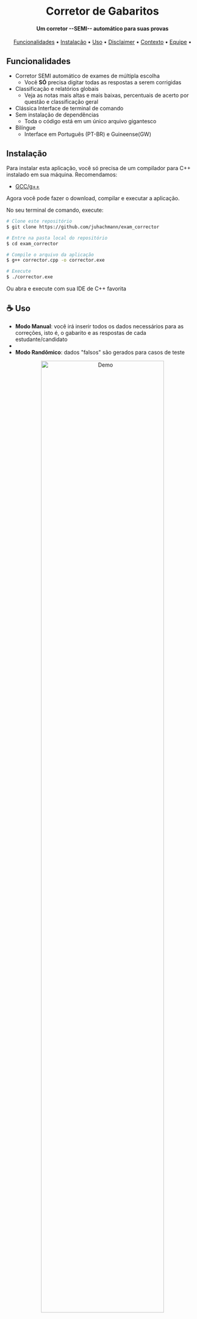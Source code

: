 

<h1 align="center">Corretor de Gabaritos</h1>
<h4 align="center">Um corretor --SEMI-- automático para suas provas</h4>

<p align="center">
  <a href="#funcionalidades">Funcionalidades</a> •
  <a href="#instalação">Instalação</a> •
  <a href="#uso">Uso</a> •
  <a href="#disclaimer">Disclaimer</a> •
  <a href="#contexto">Contexto</a> •
  <a href="#equipe">Equipe</a> •
</p>



## Funcionalidades

* Corretor SEMI automático de exames de múltipla escolha
  - Você **SÓ** precisa digitar todas as respostas a serem corrigidas
* Classificação e relatórios globais
  - Veja as notas mais altas e mais baixas, percentuais de acerto por questão e classificação geral
* Clássica Interface de terminal de comando
* Sem instalação de dependências
  - Toda o código está em um único arquivo gigantesco
* Bilíngue
  - Interface em Português (PT-BR) e Guineense(GW)

## Instalação

Para instalar esta aplicação, você só precisa de um compilador para C++ instalado em sua máquina. Recomendamos: 
- [GCC/g++](https://gcc.gnu.org/install/)

Agora você pode fazer o download, compilar e executar a aplicação. 

No seu terminal de comando, execute:

```bash
# Clone este repositório
$ git clone https://github.com/juhachmann/exam_corrector

# Entre na pasta local do repositório
$ cd exam_corrector

# Compile o arquivo da aplicação
$ g++ corrector.cpp -o corrector.exe

# Execute
$ ./corrector.exe
```

Ou abra e execute com sua IDE de C++ favorita


## ☕ Uso

- **Modo Manual**: você irá inserir todos os dados necessários para as correções, isto é, o gabarito e as respostas de cada estudante/candidato
- 
- **Modo Randômico**: dados "falsos" são gerados para casos de teste 

<div align="center">
  <img src="https://github.com/juhachmann/correcao_gabaritos/blob/main/demo_corretor.gif" width="80%" height="80%" alt="Demo">
</div>


## ‼️ Disclaimer

Este pequeno projeto foi desenvolvido como trabalho final na disciplina de Lógica de Programação (2022.2) - Curso Técnico em Desenvolvimento de Sistemas/IFSC. 

🧯 Este código não segue nenhuma boa prática, não faz ideia do que é gerenciamento de memória e tem apenas uma leve noção de que iterar muitas vezes por uma lista longa pode ser uma má ideia. **Não nos responsabilizamos por danos em sua máquina**. 🧯

O desafio foi apenas aplicar os conceitos básicos de programação e produzir um código de arquivo único, utilizando as bibliotecas mais fundamentais da linguagem, tipos primitivos e de estilo procedural. Foi uma atividade para exercitar lógica básica de programação, além de tópicos como vetores, ponteiros, sobrecarga de função e Bubble Sort. 


## Equipe: 

Charles Parpineli<br>
Juliana Hachmann<br>
Mamadú Saliu<br>

